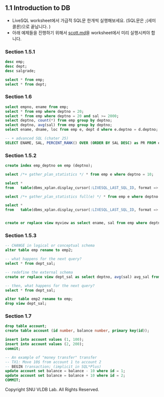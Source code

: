 ## 1.1 Introduction to DB

- LiveSQL worksheet에서 가급적 SQL문 한개씩 실행해보세요. (SQL문은 ;(세미콜론)으로 끝납니다. )
- 아래 예제들을 진행하기 위해서 [scott.md](./scott.md)을 worksheet에서 미리 실행시켜야 합니다. 

### Section 1.5.1

```sql
desc emp;
desc dept;
desc salgrade;

select * from emp;
select * from dept;
```

### Section 1.6

```sql
select empno, ename from emp;
select * from emp where deptno = 20;
select * from emp where deptno = 20 and sal >= 2000;
select deptno, count(*) from emp group by deptno;
select deptno, avg(sal) from emp group by deptno;
select ename, dname, loc from emp e, dept d where e.deptno = d.deptno;

-- + advanced SQL (chater 25)
SELECT ENAME, SAL, PERCENT_RANK() OVER (ORDER BY SAL DESC) as PR FROM emp;
```

### Section 1.5.2

```sql
create index emp_deptno on emp (deptno);

select /*+ gather_plan_statistics */ * from emp e where deptno = 10;

select *
from   table(dbms_xplan.display_cursor(:LIVESQL_LAST_SQL_ID, format => 'typical'));

select /*+ gather_plan_statistics full(e) */ * from emp e where deptno = 10;

select *
from   table(dbms_xplan.display_cursor(:LIVESQL_LAST_SQL_ID, format => 'typical'));


create or replace view myview as select ename, sal from emp where deptno = 10;
```

### Section 1.5.3

```sql
-- CHANGE in logical or conceptual schema
alter table emp rename to emp2;

-- what happens for the next query?
select * from dept_sal;

-- redefine the external schema
create or replace view dept_sal as select deptno, avg(sal) avg_sal from emp2 group by deptno;

-- then, what happens for the next query?
select * from dept_sal;

alter table emp2 rename to emp;
drop view dept_sal;
```

### Section 1.7

```sql
drop table account;
create table account (id number, balance number, primary key(id));

insert into account values (1, 100);
insert into account values (2, 200);
commit;

-- An example of "money transfer" transfer
-- TX1: Move 10$ from account 1 to account 2
-- BEGIN transaction; (implicit in SQL*Plus)
update account set balance = balance - 10 where id = 1;
update account set balance = balance + 10 where id = 2;
COMMIT;
```

Copyright SNU VLDB Lab. All Rights Reserved.
